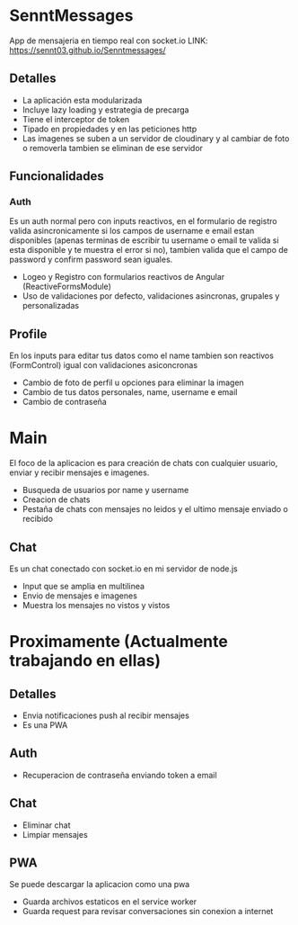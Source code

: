 # SenntMessages
App de mensajeria en tiempo real con socket.io
LINK: https://sennt03.github.io/Senntmessages/

## Detalles
* La aplicación esta modularizada
* Incluye lazy loading y estrategia de precarga
* Tiene el interceptor de token
* Tipado en propiedades y en las peticiones http
* Las imagenes se suben a un servidor de cloudinary y al cambiar de foto o removerla tambien se eliminan de ese servidor

## Funcionalidades
### Auth
Es un auth normal pero con inputs reactivos, en el formulario de registro valida asincronicamente si los campos de username e email estan disponibles (apenas terminas de escribir tu username o email te valida si esta disponible y te muestra el error si no), tambien valida que el campo de password y confirm password sean iguales.

* Logeo y Registro con formularios reactivos de Angular (ReactiveFormsModule)
* Uso de validaciones por defecto, validaciones asincronas, grupales y personalizadas

## Profile
En los inputs para editar tus datos como el name tambien son reactivos (FormControl) igual con validaciones asiconcronas

* Cambio de foto de perfil u opciones para eliminar la imagen
* Cambio de tus datos personales, name, username e email
* Cambio de contraseña

# Main
El foco de la aplicacion es para creación de chats con cualquier usuario, enviar y recibir mensajes e imagenes.

* Busqueda de usuarios por name y username
* Creacion de chats
* Pestaña de chats con mensajes no leidos y el ultimo mensaje enviado o recibido

## Chat
Es un chat conectado con socket.io en mi servidor de node.js

* Input que se amplia en multilinea
* Envio de mensajes e imagenes
* Muestra los mensajes no vistos y vistos


# Proximamente (Actualmente trabajando en ellas)

## Detalles
* Envia notificaciones push al recibir mensajes
* Es una PWA

## Auth
* Recuperacion de contraseña enviando token a email

## Chat
* Eliminar chat
* Limpiar mensajes

## PWA
Se puede descargar la aplicacion como una pwa

* Guarda archivos estaticos en el service worker
* Guarda request para revisar conversaciones sin conexion a internet
